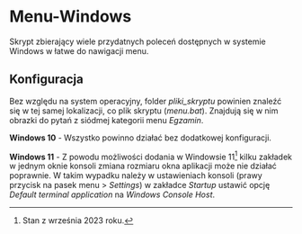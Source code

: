 # Menu-Windows
Skrypt zbierający wiele przydatnych poleceń dostępnych w systemie Windows w łatwe do nawigacji menu.

## Konfiguracja 
Bez względu na system operacyjny, folder _pliki_skryptu_ powinien znaleźć się w tej samej lokalizacji, co plik skryptu (_menu.bat_). Znajdują się w nim obrazki do pytań z siódmej kategorii menu _Egzamin_.


**Windows 10** - Wszystko powinno działać bez dodatkowej konfiguracji.

**Windows 11** - Z powodu możliwości dodania w Windowsie 11[^1] kilku zakładek w jednym oknie konsoli zmiana rozmiaru okna aplikacji może nie działać poprawnie. W takim wypadku należy w ustawieniach konsoli (prawy przycisk na pasek menu > _Settings_) w zakładce _Startup_ ustawić opcję _Default terminal application_ na _Windows Console Host_.

[^1]: Stan z września 2023 roku.
